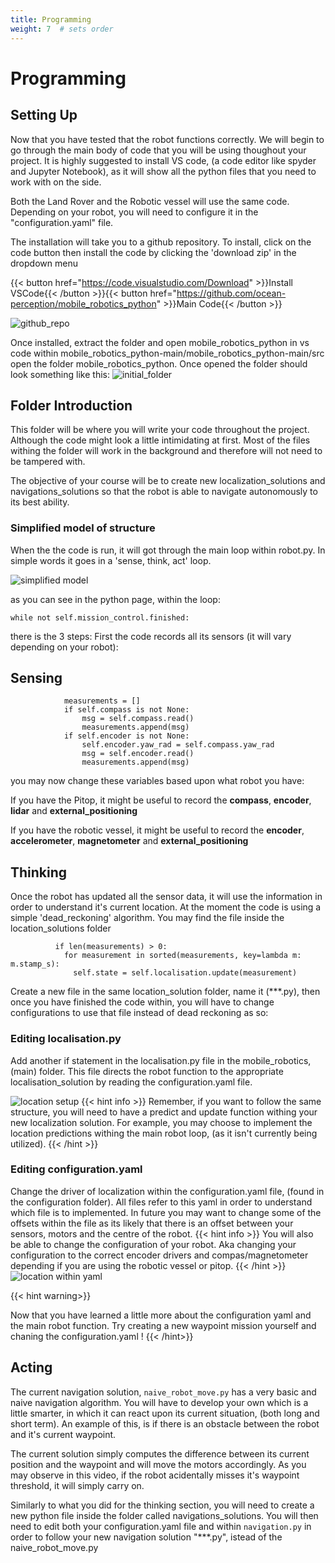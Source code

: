 ```yaml
---
title: Programming
weight: 7  # sets order
---
```


# Programming 

## Setting Up

Now that you have tested that the robot functions correctly. We will begin to go through the main body of code that you will be using thoughout your project.
It is highly suggested to install VS code, (a code editor like spyder and Jupyter Notebook), as it will show all the python files that you need to work with on the side.

Both the Land Rover and the Robotic vessel will use the same code. Depending on your robot, you will need to configure it in the "configuration.yaml" file.

The installation will take you to a github repository. To install, click on the code button then install the code by clicking the 'download zip' in the dropdown menu

{{< button href="https://code.visualstudio.com/Download" >}}Install VSCode{{< /button >}}{{< button href="https://github.com/ocean-perception/mobile_robotics_python" >}}Main Code{{< /button >}}

![github_repo](static/github_repo.png)

Once installed, extract the folder and open mobile_robotics_python in vs code within mobile_robotics_python-main/mobile_robotics_python-main/src open the folder mobile_robotics_python. Once opened the folder should look something like this:
![initial_folder](static/initial_folder.png)

## Folder Introduction

This folder will be where you will write your code throughout the project. Although the code might look a little intimidating at first. Most of the files withing the folder will work in the background and therefore will not need to be tampered with.

The objective of your course will be to create new localization_solutions and navigations_solutions so that the robot is able to navigate autonomously to its best ability.

### Simplified model of structure

When the the code is run, it will got through the main loop within robot.py. In simple words it goes in a 'sense, think, act' loop.

![simplified model](static/sensethinkact.png)

as you can see in the python page, within the loop:

```
while not self.mission_control.finished:
```

there is the 3 steps:
First the code records all its sensors (it will vary depending on your robot):

## Sensing
```
            measurements = []
            if self.compass is not None:
                msg = self.compass.read()
                measurements.append(msg)
            if self.encoder is not None:
                self.encoder.yaw_rad = self.compass.yaw_rad
                msg = self.encoder.read()
                measurements.append(msg)
```
you may now change these variables based upon what robot you have:

If you have the Pitop, it might be useful to record the **compass**, **encoder**, **lidar** and **external_positioning**

If you have the robotic vessel, it might be useful to record the **encoder**, **accelerometer**, **magnetometer** and **external_positioning**

## Thinking

Once the robot has updated all the sensor data, it will use the information in order to understand it's current location. At the moment the code is using a simple 'dead_reckoning' algorithm. You may find the file inside the location_solutions folder

```
          if len(measurements) > 0:
            for measurement in sorted(measurements, key=lambda m: m.stamp_s):
              self.state = self.localisation.update(measurement)

```

Create a new file in the same location_solution folder, name it (***.py), then once you have finished the code within, you will have to change configurations to use that file instead of dead reckoning as so: 

### Editing localisation.py

Add another if statement in the localisation.py file in the mobile_robotics, (main) folder. This file directs the robot function to the appropriate localisation_solution by reading the configuration.yaml file.

![location setup](static/localisation_setup.png)
{{< hint info >}}
Remember, if you want to follow the same structure, you will need to have a predict and update function withing your new localization solution. For example, you may choose to implement the location predictions withing the main robot loop, (as it isn't currently being utilized).
{{< /hint >}}

### Editing configuration.yaml

Change the driver of localization within the configuration.yaml file, (found in the configuration folder). All files refer to this yaml in order to understand which file is to implemented. In future you may want to change some of the offsets within the file as its likely that there is an offset between your sensors, motors and the centre of the robot. 
{{< hint info >}}
You will also be able to change the configuration of your robot. Aka changing your configuration to the correct encoder drivers and compas/magnetometer depending if you are using the robotic vessel or pitop.
{{< /hint >}}
![location within yaml](static/location_within_yaml.png)


{{< hint warning>}}

Now that you have learned a little more about the configuration yaml and the main robot function. Try creating a new waypoint mission yourself and chaning the configuration.yaml !
{{< /hint>}}

## Acting

The current navigation solution, `naive_robot_move.py` has a very basic and naive navigation algorithm. You will have to develop your own which is a little smarter, in which it can react upon its current situation, (both long and short term). An example of this, is if there is an obstacle between the robot and it's current waypoint.

The current solution simply computes the difference between its current position and the waypoint and will move the motors accordingly. As you may observe in this video, if the robot acidentally misses it's waypoint threshold, it will simply carry on.

Similarly to what you did for the thinking section, you will need to create a new python file inside the folder called navigations_solutions. You will then need to edit both your configuration.yaml file and within `navigation.py` in order to follow your new navigation solution "***.py", istead of the naive_robot_move.py
